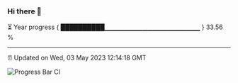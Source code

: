 ### Hi there 👋

⏳ Year progress { ██████████▁▁▁▁▁▁▁▁▁▁▁▁▁▁▁▁▁▁▁▁ } 33.56 %

---

⏰ Updated on Wed, 03 May 2023 12:14:18 GMT

![Progress Bar CI](https://github.com/Shyam-Makwana/GitHub-Actions-Demo/workflows/Progress%20Bar%20CI/badge.svg)
